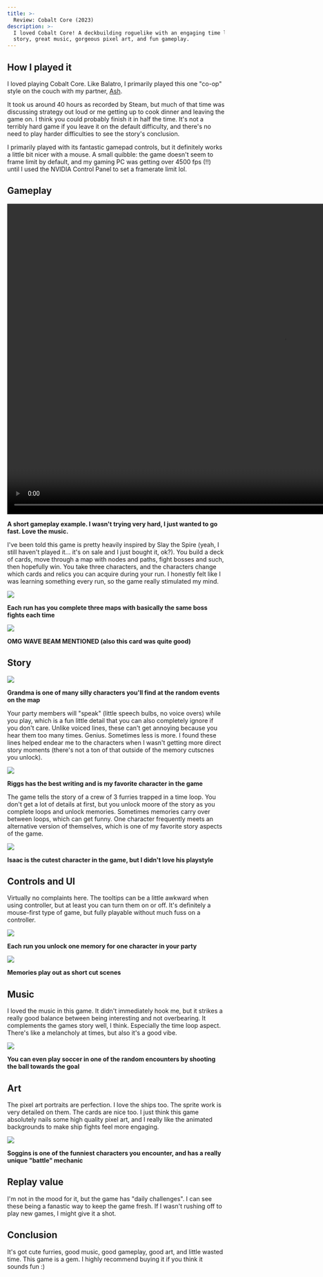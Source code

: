 ```yaml
---
title: >-
  Review: Cobalt Core (2023)
description: >-
  I loved Cobalt Core! A deckbuilding roguelike with an engaging time loop
  story, great music, gorgeous pixel art, and fun gameplay.
---
```


## How I played it

I loved playing Cobalt Core. Like Balatro, I primarily played this one "co-op"
style on the couch with my partner, [Ash](https://ash.fish/).

It took us around 40 hours as recorded by Steam, but much of that time was
discussing strategy out loud or me getting up to cook dinner and leaving the
game on. I think you could probably finish it in half the time. It's not a
terribly hard game if you leave it on the default difficulty, and there's no
need to play harder difficulties to see the story's conclusion.

I primarily played with its fantastic gamepad controls, but it definitely works
a little bit nicer with a mouse. A small quibble: the game doesn't seem to frame
limit by default, and my gaming PC was getting over 4500 fps (!!) until I used
the NVIDIA Control Panel to set a framerate limit lol.

## Gameplay

<video src="./gameplay.mp4" width="1280" height="720" controls preload></video>

**A short gameplay example. I wasn't trying very hard, I just wanted to go fast.
Love the music.**

I've been told this game is pretty heavily inspired by Slay the Spire (yeah, I
still haven't played it... it's on sale and I just bought it, ok?). You build a
deck of cards, move through a map with nodes and paths, fight bosses and such,
then hopefully win. You take three characters, and the characters change which
cards and relics you can acquire during your run. I honestly felt like I was
learning something every run, so the game really stimulated my mind.

![](./map.pxl.webp)

**Each run has you complete three maps with basically the same boss fights each
time**

![](./wave-beam.pxl.webp)

**OMG WAVE BEAM MENTIONED (also this card was quite good)**

## Story

![](./grandma.pxl.webp)

**Grandma is one of many silly characters you'll find at the random events on
the map**

Your party members will "speak" (little speech bulbs, no voice overs) while you
play, which is a fun little detail that you can also completely ignore if you
don't care. Unlike voiced lines, these can't get annoying because you hear them
too many times. Genius. Sometimes less is more. I found these lines helped
endear me to the characters when I wasn't getting more direct story moments
(there's not a ton of that outside of the memory cutscnes you unlock).

![](./riggs-gun.pxl.webp)

**Riggs has the best writing and is my favorite character in the game**

The game tells the story of a crew of 3 furries trapped in a time loop. You
don't get a lot of details at first, but you unlock moore of the story as you
complete loops and unlock memories. Sometimes memories carry over between loops,
which can get funny. One character frequently meets an alternative version of
themselves, which is one of my favorite story aspects of the game.

![](./isaac.pxl.webp)

**Isaac is the cutest character in the game, but I didn't love his playstyle**

## Controls and UI

Virtually no complaints here. The tooltips can be a little awkward when using
controller, but at least you can turn them on or off. It's definitely a
mouse-first type of game, but fully playable without much fuss on a controller.

![](./memories.pxl.webp)

**Each run you unlock one memory for one character in your party**

![](./riggs-memory.pxl.webp)

**Memories play out as short cut scenes**

## Music

I loved the music in this game. It didn't immediately hook me, but it strikes a
really good balance between being interesting and not overbearing. It
complements the games story well, I think. Especially the time loop aspect.
There's like a melancholy at times, but also it's a good vibe.

![](./soccer.pxl.webp)

**You can even play soccer in one of the random encounters by shooting the ball
towards the goal**

## Art

The pixel art portraits are perfection. I love the ships too. The sprite work is
very detailed on them. The cards are nice too. I just think this game absolutely
nails some high quality pixel art, and I really like the animated backgrounds to
make ship fights feel more engaging.

![](./soggins.pxl.webp)

**Soggins is one of the funniest characters you encounter, and has a really
unique "battle" mechanic**

## Replay value

I'm not in the mood for it, but the game has "daily challenges". I can see these
being a fanastic way to keep the game fresh. If I wasn't rushing off to play new
games, I might give it a shot.

## Conclusion

It's got cute furries, good music, good gameplay, good art, and little wasted
time. This game is a gem. I highly recommend buying it if you think it sounds
fun :)

